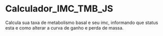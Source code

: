 # Calculador_IMC_TMB_JS
Calcula sua taxa de metabolismo basal e seu imc, informando  que status esta e como alterar a curva de ganho e perda de massa.
